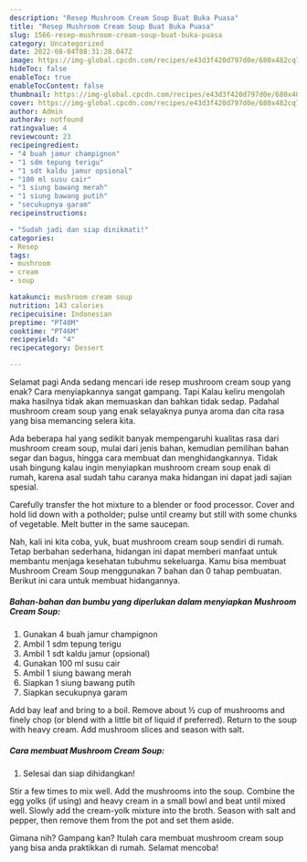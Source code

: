 ```yaml
---
description: "Resep Mushroom Cream Soup Buat Buka Puasa"
title: "Resep Mushroom Cream Soup Buat Buka Puasa"
slug: 1566-resep-mushroom-cream-soup-buat-buka-puasa
category: Uncategorized
date: 2022-08-04T08:31:28.047Z
image: https://img-global.cpcdn.com/recipes/e43d3f420d797d0e/680x482cq70/mushroom-cream-soup-foto-resep-utama.jpg
hideToc: false
enableToc: true
enableTocContent: false
thumbnail: https://img-global.cpcdn.com/recipes/e43d3f420d797d0e/680x482cq70/mushroom-cream-soup-foto-resep-utama.jpg
cover: https://img-global.cpcdn.com/recipes/e43d3f420d797d0e/680x482cq70/mushroom-cream-soup-foto-resep-utama.jpg
author: Admin
authorAv: notfound
ratingvalue: 4
reviewcount: 23
recipeingredient:
- "4 buah jamur champignon"
- "1 sdm tepung terigu"
- "1 sdt kaldu jamur opsional"
- "100 ml susu cair"
- "1 siung bawang merah"
- "1 siung bawang putih"
- "secukupnya garam"
recipeinstructions:

- "Sudah jadi dan siap dinikmati!"
categories:
- Resep
tags:
- mushroom
- cream
- soup

katakunci: mushroom cream soup 
nutrition: 143 calories
recipecuisine: Indonesian
preptime: "PT40M"
cooktime: "PT46M"
recipeyield: "4"
recipecategory: Dessert

---
```



Selamat pagi Anda sedang mencari ide resep mushroom cream soup yang enak? Cara menyiapkannya sangat gampang. Tapi Kalau keliru mengolah maka hasilnya tidak akan memuaskan dan bahkan tidak sedap. Padahal mushroom cream soup yang enak selayaknya punya aroma dan cita rasa yang bisa memancing selera kita.


Ada beberapa hal yang sedikit banyak mempengaruhi kualitas rasa dari mushroom cream soup, mulai dari jenis bahan, kemudian pemilihan bahan segar dan bagus, hingga cara membuat dan menghidangkannya. Tidak usah bingung kalau ingin menyiapkan mushroom cream soup enak di rumah, karena asal sudah tahu caranya maka hidangan ini dapat jadi sajian spesial.

Carefully transfer the hot mixture to a blender or food processor. Cover and hold lid down with a potholder; pulse until creamy but still with some chunks of vegetable. Melt butter in the same saucepan.


Nah, kali ini kita coba, yuk, buat mushroom cream soup sendiri di rumah. Tetap berbahan sederhana, hidangan ini dapat memberi manfaat untuk membantu menjaga kesehatan tubuhmu sekeluarga. Kamu bisa membuat Mushroom Cream Soup menggunakan 7 bahan dan 0 tahap pembuatan. Berikut ini cara untuk membuat hidangannya.

<!--inarticleads1-->

##### Bahan-bahan dan bumbu yang diperlukan dalam menyiapkan Mushroom Cream Soup:

1. Gunakan 4 buah jamur champignon
1. Ambil 1 sdm tepung terigu
1. Ambil 1 sdt kaldu jamur (opsional)
1. Gunakan 100 ml susu cair
1. Ambil 1 siung bawang merah
1. Siapkan 1 siung bawang putih
1. Siapkan secukupnya garam


Add bay leaf and bring to a boil. Remove about ½ cup of mushrooms and finely chop (or blend with a little bit of liquid if preferred). Return to the soup with heavy cream. Add mushroom slices and season with salt. 

<!--inarticleads2-->

##### Cara membuat Mushroom Cream Soup:


1. Selesai dan siap dihidangkan!

Stir a few times to mix well. Add the mushrooms into the soup. Combine the egg yolks (if using) and heavy cream in a small bowl and beat until mixed well. Slowly add the cream-yolk mixture into the broth. Season with salt and pepper, then remove them from the pot and set them aside. 

Gimana nih? Gampang kan? Itulah cara membuat mushroom cream soup yang bisa anda praktikkan di rumah. Selamat mencoba!
